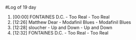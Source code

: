 #Log of 19 day

1. [00:00] FONTAINES D.C. - Too Real - Too Real
1. [12:26] Matthew Dear - Modafinil Blues - Modafinil Blues
1. [12:28] sloucher - Up and Down - Up and Down
1. [12:32] FONTAINES D.C. - Too Real - Too Real
